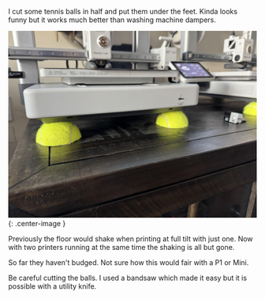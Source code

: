 I cut some tennis balls in half and put them under the feet. Kinda looks funny but it works much better than washing machine dampers.

![](../assets/misc/3d-printer-balls.jpg){: .center-image }

Previously the floor would shake when printing at full tilt with just one. Now with two printers running at the same time the shaking is all but gone.

So far they haven't budged. Not sure how this would fair with a P1 or Mini.

Be careful cutting the balls. I used a bandsaw which made it easy but it is possible with a utility knife.


